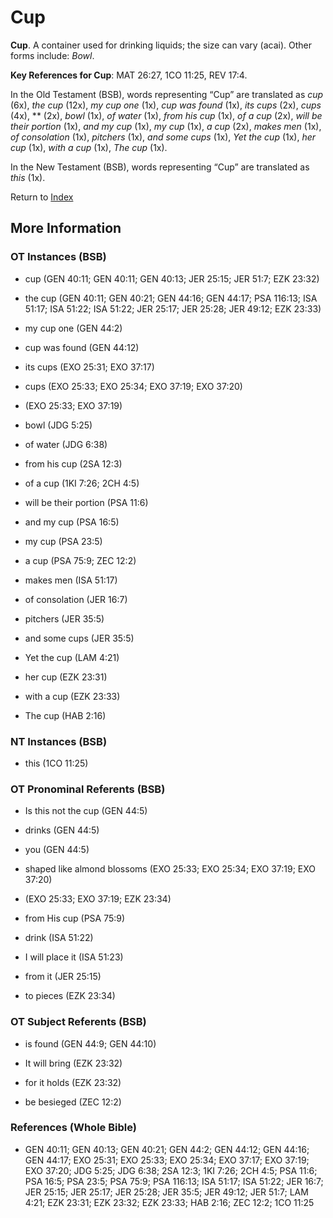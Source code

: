 # Cup
**Cup**. 
A container used for drinking liquids; the size can vary (acai). 
Other forms include: 
*Bowl*. 


**Key References for Cup**: 
MAT 26:27, 1CO 11:25, REV 17:4. 


In the Old Testament (BSB), words representing “Cup” are translated as 
*cup* (6x), *the cup* (12x), *my cup one* (1x), *cup was found* (1x), *its cups* (2x), *cups* (4x), ** (2x), *bowl* (1x), *of water* (1x), *from his cup* (1x), *of a cup* (2x), *will be their portion* (1x), *and my cup* (1x), *my cup* (1x), *a cup* (2x), *makes men* (1x), *of consolation* (1x), *pitchers* (1x), *and some cups* (1x), *Yet the cup* (1x), *her cup* (1x), *with a cup* (1x), *The cup* (1x). 


In the New Testament (BSB), words representing “Cup” are translated as 
*this* (1x). 


Return to [Index](00-Index.md)

## More Information

### OT Instances (BSB)

* cup (GEN 40:11; GEN 40:11; GEN 40:13; JER 25:15; JER 51:7; EZK 23:32)

* the cup (GEN 40:11; GEN 40:21; GEN 44:16; GEN 44:17; PSA 116:13; ISA 51:17; ISA 51:22; ISA 51:22; JER 25:17; JER 25:28; JER 49:12; EZK 23:33)

* my cup one (GEN 44:2)

* cup was found (GEN 44:12)

* its cups (EXO 25:31; EXO 37:17)

* cups (EXO 25:33; EXO 25:34; EXO 37:19; EXO 37:20)

*  (EXO 25:33; EXO 37:19)

* bowl (JDG 5:25)

* of water (JDG 6:38)

* from his cup (2SA 12:3)

* of a cup (1KI 7:26; 2CH 4:5)

* will be their portion (PSA 11:6)

* and my cup (PSA 16:5)

* my cup (PSA 23:5)

* a cup (PSA 75:9; ZEC 12:2)

* makes men (ISA 51:17)

* of consolation (JER 16:7)

* pitchers (JER 35:5)

* and some cups (JER 35:5)

* Yet the cup (LAM 4:21)

* her cup (EZK 23:31)

* with a cup (EZK 23:33)

* The cup (HAB 2:16)



### NT Instances (BSB)

* this (1CO 11:25)



### OT Pronominal Referents (BSB)

* Is this not the cup (GEN 44:5)

* drinks (GEN 44:5)

* you (GEN 44:5)

* shaped like almond blossoms (EXO 25:33; EXO 25:34; EXO 37:19; EXO 37:20)

*  (EXO 25:33; EXO 37:19; EZK 23:34)

* from His cup (PSA 75:9)

* drink (ISA 51:22)

* I will place it (ISA 51:23)

* from it (JER 25:15)

* to pieces (EZK 23:34)



### OT Subject Referents (BSB)

* is found (GEN 44:9; GEN 44:10)

* It will bring (EZK 23:32)

* for it holds (EZK 23:32)

* be besieged (ZEC 12:2)



### References (Whole Bible)

* GEN 40:11; GEN 40:13; GEN 40:21; GEN 44:2; GEN 44:12; GEN 44:16; GEN 44:17; EXO 25:31; EXO 25:33; EXO 25:34; EXO 37:17; EXO 37:19; EXO 37:20; JDG 5:25; JDG 6:38; 2SA 12:3; 1KI 7:26; 2CH 4:5; PSA 11:6; PSA 16:5; PSA 23:5; PSA 75:9; PSA 116:13; ISA 51:17; ISA 51:22; JER 16:7; JER 25:15; JER 25:17; JER 25:28; JER 35:5; JER 49:12; JER 51:7; LAM 4:21; EZK 23:31; EZK 23:32; EZK 23:33; HAB 2:16; ZEC 12:2; 1CO 11:25




